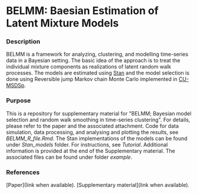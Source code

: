 # BELMM: Baesian Estimation of Latent Mixture Models

### Description
BELMM is a framework for analyzing, clustering, and modelling time-series data in a Bayesian setting. The basic idea of the approach is to treat the individual mixture components as realizations of latent random walk processes. The models are estimated using [Stan](https://mc-stan.org/docs/stan-users-guide/index.html) and the model selection is done using Reversible jump Markov chain Monte Carlo implemented in [CU-MSDSp](https://github.com/jtchavisIII/CU-MSDSp). 

### Purpose
This is a repository for supplementary material for "BELMM; Bayesian model selection and random walk smoothing in time-series clustering". For details, please refer to the paper and the associated attachment. Code for data simulation, data processing, and analysing and plotting the results, see *BELMM_R_file.Rmd*. The Stan implementations of the models can be found under *Stan_models* folder. For instructions, see *Tutorial*. Additional information is provided at the end of the Supplementary material. The associated files can be found under folder *example*.

### References
[Paper](link when available). 
[Supplementary material](link when available).